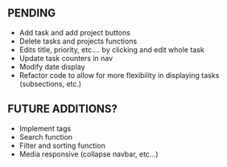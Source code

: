 ## PENDING
- Add task and add project buttons
- Delete tasks and projects functions
- Edits title, priority, etc.... by clicking and edit whole task
- Update task counters in nav
- Modify date display
- Refactor code to allow for more flexibility in displaying tasks (subsections, etc.)

## FUTURE ADDITIONS?
- Implement tags
- Search function
- Filter and sorting function
- Media responsive (collapse navbar, etc...)

